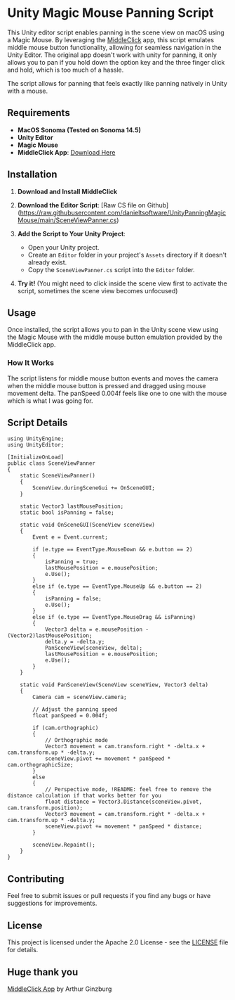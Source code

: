# Unity Magic Mouse Panning Script

This Unity editor script enables panning in the scene view on macOS using a Magic Mouse. By leveraging the [MiddleClick](https://github.com/artginzburg/MiddleClick-Sonoma) app, this script emulates middle mouse button functionality, allowing for seamless navigation in the Unity Editor. The original app doesn't work with unity for panning, it only allows you to pan if you hold down the option key and the three finger click and hold, which is too much of a hassle.

The script allows for panning that feels exactly like panning natively in Unity with a mouse.

## Requirements

- **MacOS Sonoma (Tested on Sonoma 14.5)**
- **Unity Editor**
- **Magic Mouse**
- **MiddleClick App**: [Download Here](https://github.com/artginzburg/MiddleClick-Sonoma/releases/tag/2.7)

## Installation

1. **Download and Install MiddleClick**

2. **Download the Editor Script**: [Raw CS file on Github] (https://raw.githubusercontent.com/danieltsoftware/UnityPanningMagicMouse/main/SceneViewPanner.cs)

3. **Add the Script to Your Unity Project**:
   - Open your Unity project.
   - Create an `Editor` folder in your project's `Assets` directory if it doesn't already exist.
   - Copy the `SceneViewPanner.cs` script into the `Editor` folder.

4. **Try it!** (You might need to click inside the scene view first to activate the script, sometimes the scene view becomes unfocused)

## Usage

Once installed, the script allows you to pan in the Unity scene view using the Magic Mouse with the middle mouse button emulation provided by the MiddleClick app.

### How It Works

The script listens for middle mouse button events and moves the camera when the middle mouse button is pressed and dragged using mouse movement delta. The panSpeed 0.004f feels like one to one with the mouse which is what I was going for.

## Script Details

```
using UnityEngine;
using UnityEditor;

[InitializeOnLoad]
public class SceneViewPanner
{
    static SceneViewPanner()
    {
        SceneView.duringSceneGui += OnSceneGUI;
    }

    static Vector3 lastMousePosition;
    static bool isPanning = false;

    static void OnSceneGUI(SceneView sceneView)
    {
        Event e = Event.current;

        if (e.type == EventType.MouseDown && e.button == 2)
        {
            isPanning = true;
            lastMousePosition = e.mousePosition;
            e.Use();
        }
        else if (e.type == EventType.MouseUp && e.button == 2)
        {
            isPanning = false;
            e.Use();
        }
        else if (e.type == EventType.MouseDrag && isPanning)
        {
            Vector3 delta = e.mousePosition - (Vector2)lastMousePosition;
            delta.y = -delta.y;
            PanSceneView(sceneView, delta);
            lastMousePosition = e.mousePosition;
            e.Use();
        }
    }

    static void PanSceneView(SceneView sceneView, Vector3 delta)
    {
        Camera cam = sceneView.camera;
        
        // Adjust the panning speed
        float panSpeed = 0.004f;

        if (cam.orthographic)
        {
            // Orthographic mode
            Vector3 movement = cam.transform.right * -delta.x + cam.transform.up * -delta.y;
            sceneView.pivot += movement * panSpeed * cam.orthographicSize;
        }
        else
        {
            // Perspective mode, !README: feel free to remove the distance calculation if that works better for you
            float distance = Vector3.Distance(sceneView.pivot, cam.transform.position);
            Vector3 movement = cam.transform.right * -delta.x + cam.transform.up * -delta.y;
            sceneView.pivot += movement * panSpeed * distance;
        }

        sceneView.Repaint();
    }
}
```

## Contributing

Feel free to submit issues or pull requests if you find any bugs or have suggestions for improvements.

## License

This project is licensed under the Apache 2.0 License - see the [LICENSE](LICENSE) file for details.

## Huge thank you

[MiddleClick App](https://github.com/artginzburg/MiddleClick-Sonoma) by Arthur Ginzburg
